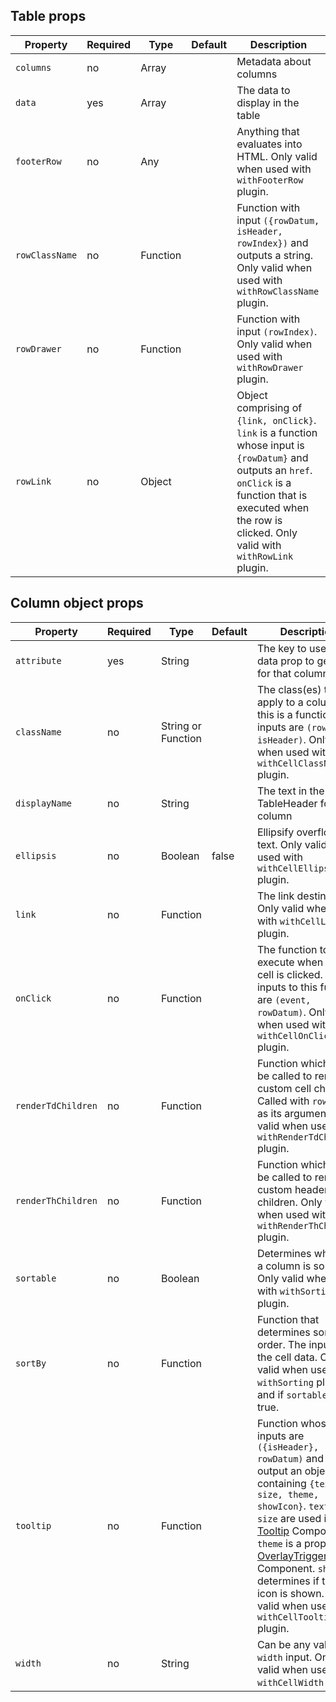 ## Table props

Property | Required | Type | Default | Description
---------|----------|------|---------|------------
`columns`     | no | Array     | | Metadata about columns
`data`        | yes | Array     | | The data to display in the table
`footerRow`   | no  | Any       | | Anything that evaluates into HTML. Only valid when used with `withFooterRow` plugin.
`rowClassName`| no  | Function  | | Function with input `({rowDatum, isHeader, rowIndex})` and outputs a string. Only valid when used with `withRowClassName` plugin.
`rowDrawer`   | no  | Function  | | Function with input `(rowIndex)`. Only valid when used with `withRowDrawer` plugin.
`rowLink`     | no  | Object    | | Object comprising of `{link, onClick}`. `link` is a function whose input is `{rowDatum}` and outputs an `href`. `onClick` is a function that is executed when the row is clicked. Only valid with `withRowLink` plugin.

## Column object props

Property         | Required | Type | Default | Description
-----------------|----------|------|---------|------------
`attribute`        | yes      | String    |       | The key to use in the data prop to get data for that column
`className`        | no       | String or Function | | The class(es) to apply to a column. If this is a function, the inputs are `(rowDatum, isHeader)`. Only valid when used with `withCellClassName` plugin.
`displayName`      | no       | String    |       | The text in the TableHeader for that column
`ellipsis`         | no       | Boolean   | false | Ellipsify overflow text. Only valid when used with `withCellEllipsis` plugin.
`link`             | no       | Function  |       | The link destination. Only valid when used with `withCellLink` plugin.
`onClick`          | no       | Function  |       | The function to execute when the cell is clicked. The inputs to this function are `(event, rowDatum)`. Only valid when used with `withCellOnClick` plugin.
`renderTdChildren` | no       | Function  |       | Function which will be called to render custom cell children. Called with `rowDatum` as its argument. Only valid when used with `withRenderTdChildren` plugin.
`renderThChildren` | no       | Function  |       | Function which will be called to render custom header children. Only valid when used with `withRenderThChildren` plugin.
`sortable`         | no       | Boolean   |       | Determines whether a column is sortable. Only valid when used with `withSorting` plugin.
`sortBy`           | no       | Function  |       | Function that determines sort order. The input is the cell data. Only valid when used with `withSorting` plugin and if `sortable` is true.
`tooltip`          | no       | Function  |       | Function whose inputs are `({isHeader}, rowDatum)` and should output an object containing `{text, size, theme, showIcon}`. `text` and `size` are used in the [Tooltip](/tooltips#tooltips) Component. `theme` is a prop of the [OverlayTrigger](/tooltips#overlay-triggers) Component. `showIcon` determines if the info icon is shown. Only valid when used with `withCellTooltip` plugin.
`width`            | no       | String    |       | Can be any valid CSS `width` input. Only valid when used with `withCellWidth` plugin.
